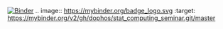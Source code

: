 [![Binder](https://mybinder.org/badge_logo.svg)](https://mybinder.org/v2/gh/dophos/stat_computing_seminar.git/master)
.. image:: https://mybinder.org/badge_logo.svg
 :target: https://mybinder.org/v2/gh/dophos/stat_computing_seminar.git/master
